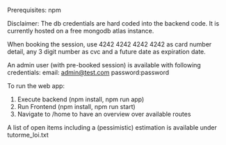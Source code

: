 Prerequisites: 
npm 

Disclaimer: 
The db credentials are hard coded into the backend code. It is currently hosted on a free mongodb atlas instance. 

When booking the session, use 4242 4242 4242 4242 as card number detail, any 3 digit number as cvc and a future date as expiration date. 


An admin user (with pre-booked session) is available with following credentials: email: admin@test.com password:password

To run the web app: 
1. Execute backend (npm install,  npm run app)
2. Run Frontend (npm install, npm run start) 
3. Navigate to /home to have an overview over available routes 

A list of open items including a (pessimistic) estimation is available under tutorme_loi.txt 
